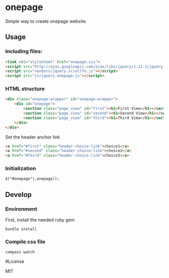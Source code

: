 # onepage

Simple way to create onepage website.

## Usage

### Including files: 

```html
<link rel="stylesheet" href="onepage.css">
<script src="http://ajax.googleapis.com/ajax/libs/jquery/1.11.1/jquery.min.js"></script>
<script src="vendors/jquery.scrollTo.js"></script>
<script src="js/jquery.onepage.js"></script>
```

### HTML structure

```html
<div class="onepage-wrapper" id="onepage-wrapper">
    <div id="onepage">
        <section class="page_view" id="first"><h1>First View</h1></section>
        <section class="page_view" id="second"><h1>Second View</h1></section>
        <section class="page_view" id="third"><h1>Third View</h1></section>
    </div>
</div>
```

Set the header anchor link

```html
<a href="#first" class="header-choice-link">choice1</a>
<a href="#second" class="header-choice-link">choice2</a>
<a href="#third" class="header-choice-link">choice3</a>
```

### Initialization

```html
$("#onepage").onepage();
```

## Develop
### Environment

First, install the needed ruby gem
    
    bundle install

### Compile css file

    compass watch

    
#License

MIT
